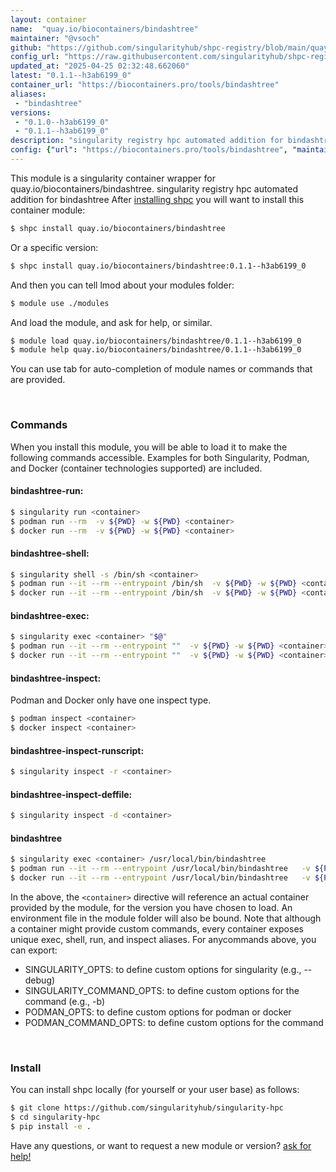 ```yaml
---
layout: container
name:  "quay.io/biocontainers/bindashtree"
maintainer: "@vsoch"
github: "https://github.com/singularityhub/shpc-registry/blob/main/quay.io/biocontainers/bindashtree/container.yaml"
config_url: "https://raw.githubusercontent.com/singularityhub/shpc-registry/main/quay.io/biocontainers/bindashtree/container.yaml"
updated_at: "2025-04-25 02:32:48.662060"
latest: "0.1.1--h3ab6199_0"
container_url: "https://biocontainers.pro/tools/bindashtree"
aliases:
 - "bindashtree"
versions:
 - "0.1.0--h3ab6199_0"
 - "0.1.1--h3ab6199_0"
description: "singularity registry hpc automated addition for bindashtree"
config: {"url": "https://biocontainers.pro/tools/bindashtree", "maintainer": "@vsoch", "description": "singularity registry hpc automated addition for bindashtree", "latest": {"0.1.1--h3ab6199_0": "sha256:81c71654ab6879f6c3c968de7bc7486029a23dea0e57fbe38ab047f7ddecec70"}, "tags": {"0.1.0--h3ab6199_0": "sha256:f8e2a48517ae821333fd39d3e535753443a7b3e8d628583295d3b628b7a07908", "0.1.1--h3ab6199_0": "sha256:81c71654ab6879f6c3c968de7bc7486029a23dea0e57fbe38ab047f7ddecec70"}, "docker": "quay.io/biocontainers/bindashtree", "aliases": {"bindashtree": "/usr/local/bin/bindashtree"}}
---
```


This module is a singularity container wrapper for quay.io/biocontainers/bindashtree.
singularity registry hpc automated addition for bindashtree
After [installing shpc](#install) you will want to install this container module:


```bash
$ shpc install quay.io/biocontainers/bindashtree
```

Or a specific version:

```bash
$ shpc install quay.io/biocontainers/bindashtree:0.1.1--h3ab6199_0
```

And then you can tell lmod about your modules folder:

```bash
$ module use ./modules
```

And load the module, and ask for help, or similar.

```bash
$ module load quay.io/biocontainers/bindashtree/0.1.1--h3ab6199_0
$ module help quay.io/biocontainers/bindashtree/0.1.1--h3ab6199_0
```

You can use tab for auto-completion of module names or commands that are provided.

<br>

### Commands

When you install this module, you will be able to load it to make the following commands accessible.
Examples for both Singularity, Podman, and Docker (container technologies supported) are included.

#### bindashtree-run:

```bash
$ singularity run <container>
$ podman run --rm  -v ${PWD} -w ${PWD} <container>
$ docker run --rm  -v ${PWD} -w ${PWD} <container>
```

#### bindashtree-shell:

```bash
$ singularity shell -s /bin/sh <container>
$ podman run --it --rm --entrypoint /bin/sh  -v ${PWD} -w ${PWD} <container>
$ docker run --it --rm --entrypoint /bin/sh  -v ${PWD} -w ${PWD} <container>
```

#### bindashtree-exec:

```bash
$ singularity exec <container> "$@"
$ podman run --it --rm --entrypoint ""  -v ${PWD} -w ${PWD} <container> "$@"
$ docker run --it --rm --entrypoint ""  -v ${PWD} -w ${PWD} <container> "$@"
```

#### bindashtree-inspect:

Podman and Docker only have one inspect type.

```bash
$ podman inspect <container>
$ docker inspect <container>
```

#### bindashtree-inspect-runscript:

```bash
$ singularity inspect -r <container>
```

#### bindashtree-inspect-deffile:

```bash
$ singularity inspect -d <container>
```


#### bindashtree

```bash
$ singularity exec <container> /usr/local/bin/bindashtree
$ podman run --it --rm --entrypoint /usr/local/bin/bindashtree   -v ${PWD} -w ${PWD} <container> -c " $@"
$ docker run --it --rm --entrypoint /usr/local/bin/bindashtree   -v ${PWD} -w ${PWD} <container> -c " $@"
```



In the above, the `<container>` directive will reference an actual container provided
by the module, for the version you have chosen to load. An environment file in the
module folder will also be bound. Note that although a container
might provide custom commands, every container exposes unique exec, shell, run, and
inspect aliases. For anycommands above, you can export:

 - SINGULARITY_OPTS: to define custom options for singularity (e.g., --debug)
 - SINGULARITY_COMMAND_OPTS: to define custom options for the command (e.g., -b)
 - PODMAN_OPTS: to define custom options for podman or docker
 - PODMAN_COMMAND_OPTS: to define custom options for the command

<br>

### Install

You can install shpc locally (for yourself or your user base) as follows:

```bash
$ git clone https://github.com/singularityhub/singularity-hpc
$ cd singularity-hpc
$ pip install -e .
```

Have any questions, or want to request a new module or version? [ask for help!](https://github.com/singularityhub/singularity-hpc/issues)